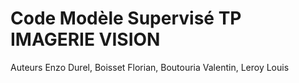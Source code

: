# Code Modèle Supervisé TP IMAGERIE VISION


Auteurs Enzo Durel, Boisset Florian, Boutouria Valentin, Leroy Louis
